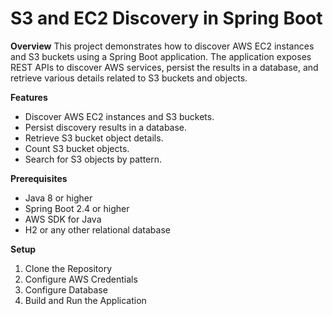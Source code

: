 # **S3 and EC2 Discovery in Spring Boot**

**Overview**
This project demonstrates how to discover AWS EC2 instances and S3 buckets using a Spring Boot application. The application exposes REST APIs to discover AWS services, persist the results in a database, and retrieve various details related to S3 buckets and objects.

**Features**
- Discover AWS EC2 instances and S3 buckets.
- Persist discovery results in a database.
- Retrieve S3 bucket object details.
- Count S3 bucket objects.
- Search for S3 objects by pattern.

**Prerequisites**
- Java 8 or higher
- Spring Boot 2.4 or higher
- AWS SDK for Java
- H2 or any other relational database

**Setup**
1. Clone the Repository
2. Configure AWS Credentials
3. Configure Database
4. Build and Run the Application

